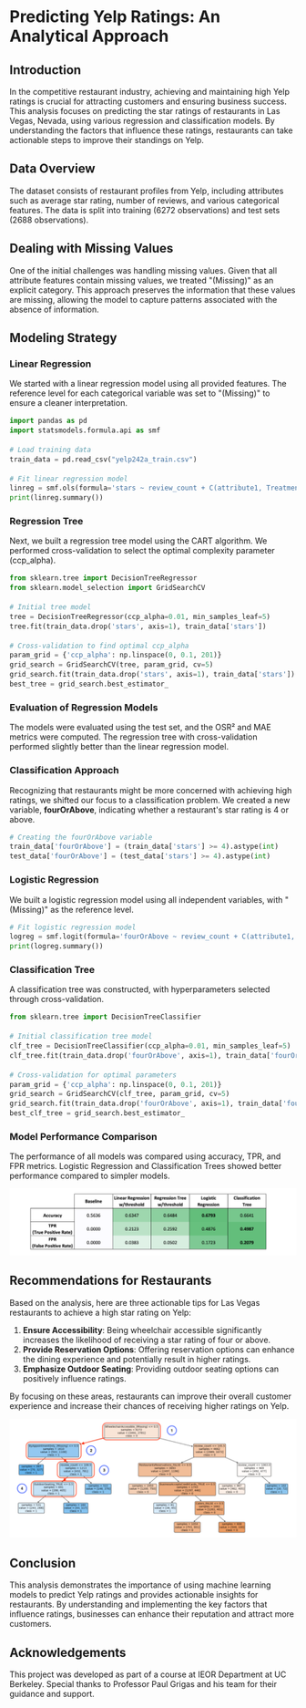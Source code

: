 # Predicting Yelp Ratings: An Analytical Approach

## Introduction

In the competitive restaurant industry, achieving and maintaining high Yelp ratings is crucial for attracting customers and ensuring business success. This analysis focuses on predicting the star ratings of restaurants in Las Vegas, Nevada, using various regression and classification models. By understanding the factors that influence these ratings, restaurants can take actionable steps to improve their standings on Yelp.

## Data Overview

The dataset consists of restaurant profiles from Yelp, including attributes such as average star rating, number of reviews, and various categorical features. The data is split into training (6272 observations) and test sets (2688 observations).

## Dealing with Missing Values

One of the initial challenges was handling missing values. Given that all attribute features contain missing values, we treated "(Missing)" as an explicit category. This approach preserves the information that these values are missing, allowing the model to capture patterns associated with the absence of information.

## Modeling Strategy

### Linear Regression

We started with a linear regression model using all provided features. The reference level for each categorical variable was set to "(Missing)" to ensure a cleaner interpretation.

```python
import pandas as pd
import statsmodels.formula.api as smf

# Load training data
train_data = pd.read_csv("yelp242a_train.csv")

# Fit linear regression model
linreg = smf.ols(formula='stars ~ review_count + C(attribute1, Treatment(reference="(Missing)")) + ...', data=train_data).fit()
print(linreg.summary())
```
### Regression Tree

Next, we built a regression tree model using the CART algorithm. We performed cross-validation to select the optimal complexity parameter (ccp_alpha).

```python
from sklearn.tree import DecisionTreeRegressor
from sklearn.model_selection import GridSearchCV

# Initial tree model
tree = DecisionTreeRegressor(ccp_alpha=0.01, min_samples_leaf=5)
tree.fit(train_data.drop('stars', axis=1), train_data['stars'])

# Cross-validation to find optimal ccp_alpha
param_grid = {'ccp_alpha': np.linspace(0, 0.1, 201)}
grid_search = GridSearchCV(tree, param_grid, cv=5)
grid_search.fit(train_data.drop('stars', axis=1), train_data['stars'])
best_tree = grid_search.best_estimator_
```

### Evaluation of Regression Models

The models were evaluated using the test set, and the OSR² and MAE metrics were computed. The regression tree with cross-validation performed slightly better than the linear regression model.

### Classification Approach

Recognizing that restaurants might be more concerned with achieving high ratings, we shifted our focus to a classification problem. We created a new variable, **fourOrAbove**, indicating whether a restaurant's star rating is 4 or above.

```python
# Creating the fourOrAbove variable
train_data['fourOrAbove'] = (train_data['stars'] >= 4).astype(int)
test_data['fourOrAbove'] = (test_data['stars'] >= 4).astype(int)
```

### Logistic Regression
We built a logistic regression model using all independent variables, with "(Missing)" as the reference level.

```python
# Fit logistic regression model
logreg = smf.logit(formula='fourOrAbove ~ review_count + C(attribute1, Treatment(reference="(Missing)")) + ...', data=train_data).fit()
print(logreg.summary())
```

### Classification Tree
A classification tree was constructed, with hyperparameters selected through cross-validation.

```python
from sklearn.tree import DecisionTreeClassifier

# Initial classification tree model
clf_tree = DecisionTreeClassifier(ccp_alpha=0.01, min_samples_leaf=5)
clf_tree.fit(train_data.drop('fourOrAbove', axis=1), train_data['fourOrAbove'])

# Cross-validation for optimal parameters
param_grid = {'ccp_alpha': np.linspace(0, 0.1, 201)}
grid_search = GridSearchCV(clf_tree, param_grid, cv=5)
grid_search.fit(train_data.drop('fourOrAbove', axis=1), train_data['fourOrAbove'])
best_clf_tree = grid_search.best_estimator_
```

### Model Performance Comparison

The performance of all models was compared using accuracy, TPR, and FPR metrics. Logistic Regression and Classification Trees showed better performance compared to simpler models.

![Model Performance Table](images/model_performance_table.png)

## Recommendations for Restaurants
Based on the analysis, here are three actionable tips for Las Vegas restaurants to achieve a high star rating on Yelp:

1. **Ensure Accessibility**: Being wheelchair accessible significantly increases the likelihood of receiving a star rating of four or above.
2. **Provide Reservation Options**: Offering reservation options can enhance the dining experience and potentially result in higher ratings.
3. **Emphasize Outdoor Seating**: Providing outdoor seating options can positively influence ratings.

By focusing on these areas, restaurants can improve their overall customer experience and increase their chances of receiving higher ratings on Yelp.

![Decision Tree](images/final_decision_tree.png)

## Conclusion
This analysis demonstrates the importance of using machine learning models to predict Yelp ratings and provides actionable insights for restaurants. By understanding and implementing the key factors that influence ratings, businesses can enhance their reputation and attract more customers.

## Acknowledgements

This project was developed as part of a course at IEOR Department at UC Berkeley. Special thanks to Professor Paul Grigas and his team for their guidance and support.
